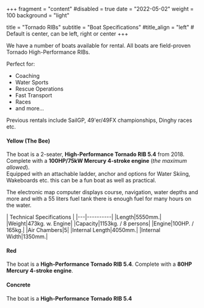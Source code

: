 +++
fragment = "content"
#disabled = true
date = "2022-05-02"
weight = 100
background = "light"

title = "Tornado RIBs"
subtitle = "Boat Specifications"
#title_align = "left" # Default is center, can be left, right or center
+++

We have a number of boats available for rental. All boats are field-proven Tornado High-Performance RIBs.

Perfect for:
* Coaching
* Water Sports
* Rescue Operations
* Fast Transport
* Races
* and more...

Previous rentals include SailGP, 49'er/49FX championships, Dinghy races etc.

#### Yellow (The Bee)
The boat is a 2-seater, **High-Performance Tornado RIB 5.4** from 2018. Complete with a **100HP/75kW Mercury 4-stroke engine** (*the maximum allowed*).<BR>
Equipped with an attachable ladder, anchor and options for Water Skiing, Wakeboards etc. this can be a fun boat as well as practical.

The electronic map computer displays course, navigation, water depths and more and with a 55 liters fuel tank there is enough fuel for many hours on the water. <BR>

| Technical Specifications |
|---|----------|
|Length|5550mm.|
|Weight|473kg. w. Engine|
|Capacity|1153kg. / 8 persons|
|Engine|100HP. / 165kg.|
|Air Chambers|5|
|Internal Length|4050mm.|
|Internal Width|1350mm.|
<br>

#### Red
The boat is a **High-Performance Tornado RIB 5.4**. Complete with a **80HP Mercury 4-stroke engine**.<BR>


#### Concrete
The boat is a **High-Performance Tornado RIB 5.4**